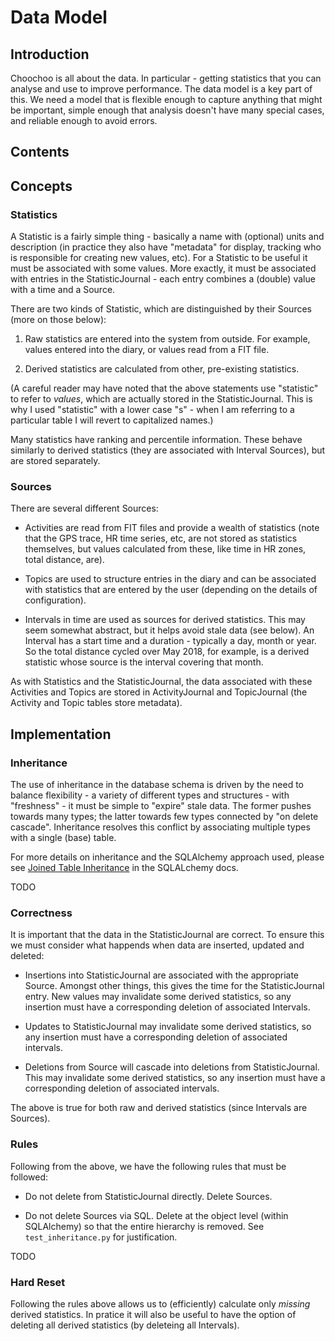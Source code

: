 
# Data Model

## Introduction

Choochoo is all about the data.  In particular - getting statistics that you
can analyse and use to improve performance.  The data model is a key part of
this.  We need a model that is flexible enough to capture anything that might
be important, simple enough that analysis doesn't have many special cases, and
reliable enough to avoid errors.

## Contents

## Concepts

### Statistics

A Statistic is a fairly simple thing - basically a name with (optional) units
and description (in practice they also have "metadata" for display, tracking
who is responsible for creating new values, etc).  For a Statistic to be
useful it must be associated with some values.  More exactly, it must be
associated with entries in the StatisticJournal - each entry combines a
(double) value with a time and a Source.

There are two kinds of Statistic, which are distinguished by their Sources
(more on those below):

1. Raw statistics are entered into the system from outside.  For example,
   values entered into the diary, or values read from a FIT file.

2. Derived statistics are calculated from other, pre-existing statistics.

(A careful reader may have noted that the above statements use "statistic" to
refer to *values*, which are actually stored in the StatisticJournal.  This is
why I used "statistic" with a lower case "s" - when I am referring to a
particular table I will revert to capitalized names.)

Many statistics have ranking and percentile information.  These behave
similarly to derived statistics (they are associated with Interval Sources),
but are stored separately.

### Sources

There are several different Sources:

* Activities are read from FIT files and provide a wealth of statistics (note
  that the GPS trace, HR time series, etc, are not stored as statistics
  themselves, but values calculated from these, like time in HR zones, total
  distance, are).

* Topics are used to structure entries in the diary and can be associated with
  statistics that are entered by the user (depending on the details of
  configuration).

* Intervals in time are used as sources for derived statistics.  This may seem
  somewhat abstract, but it helps avoid stale data (see below).  An Interval
  has a start time and a duration - typically a day, month or year.  So the
  total distance cycled over May 2018, for example, is a derived statistic
  whose source is the interval covering that month.

As with Statistics and the StatisticJournal, the data associated with these
Activities and Topics are stored in ActivityJournal and TopicJournal (the
Activity and Topic tables store metadata).

## Implementation

### Inheritance

The use of inheritance in the database schema is driven by the need to balance
flexibility - a variety of different types and structures - with "freshness" -
it must be simple to "expire" stale data.  The former pushes towards many
types; the latter towards few types connected by "on delete cascade".
Inheritance resolves this conflict by associating multiple types with a single
(base) table.

For more details on inheritance and the SQLAlchemy approach used, please see
[Joined Table
Inheritance](https://docs.sqlalchemy.org/en/latest/orm/inheritance.html#joined-table-inheritance)
in the SQLALchemy docs.

TODO



### Correctness

It is important that the data in the StatisticJournal are correct.  To ensure
this we must consider what happends when data are inserted, updated and
deleted:

* Insertions into StatisticJournal are associated with the appropriate Source.
  Amongst other things, this gives the time for the StatisticJournal entry.
  New values may invalidate some derived statistics, so any insertion must
  have a corresponding deletion of associated Intervals.

* Updates to StatisticJournal may invalidate some derived statistics, so any
  insertion must have a corresponding deletion of associated intervals.

* Deletions from Source will cascade into deletions from StatisticJournal.
  This may invalidate some derived statistics, so any insertion must have a
  corresponding deletion of associated intervals.

The above is true for both raw and derived statistics (since Intervals are
Sources).

### Rules

Following from the above, we have the following rules that must be followed:

* Do not delete from StatisticJournal directly.  Delete Sources.

* Do not delete Sources via SQL.  Delete at the object level (within
  SQLAlchemy) so that the entire hierarchy is removed.  See
  `test_inheritance.py` for justification.

TODO

### Hard Reset

Following the rules above allows us to (efficiently) calculate only *missing*
derived statistics.  In pratice it will also be useful to have the option of
deleting all derived statistics (by deleteing all Intervals).
